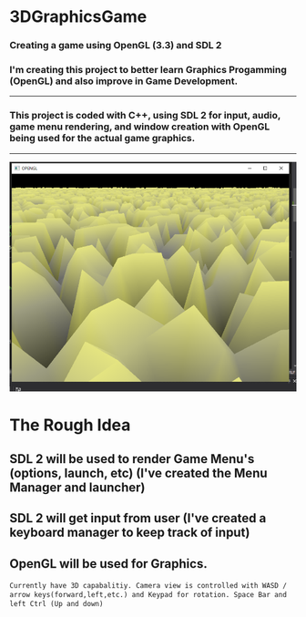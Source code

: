 # 3DGraphicsGame
 ###  Creating a game using OpenGL (3.3) and SDL 2  
### I'm creating this project to better learn Graphics Progamming (OpenGL) and also improve in Game Development.  
----------------------------------------------------------------
### This project is coded with C++, using SDL 2 for input, audio, game menu rendering, and window creation with OpenGL being used for the actual game graphics.
----------------------------------------------------------------
![Screenshot](/CPP_OpenGL_ScreenShot.png?raw=true "Screenshot")

# The Rough Idea

 ## SDL 2 will be used to render Game Menu's (options, launch, etc) (I've created the Menu Manager and launcher)
 ## SDL 2 will get input from user (I've created a keyboard manager to keep track of input)
  
 ## OpenGL will be used for Graphics.
    Currently have 3D capabalitiy. Camera view is controlled with WASD / arrow keys(forward,left,etc.) and Keypad for rotation. Space Bar and left Ctrl (Up and down)
    
